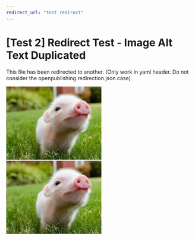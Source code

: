 ```yaml
---
redirect_url: "test redirect"
---
```

# [Test 2] Redirect Test - Image Alt Text Duplicated

This file has been redirected to another. (Only work in yaml header. 
Do not consider the openpublishing.redirection.json case)

![redirected alt text 1](./images/pig.jpg)
![redirected alt text 1](./images/pig.jpg)
